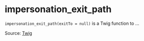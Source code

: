# impersonation_exit_path

`impersonation_exit_path(exitTo = null)` is a Twig function to ...


Source: [Twig](https://twig.symfony.com/impersonation_exit_path)
